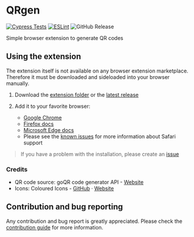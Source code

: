 # QRgen
[![Cypress Tests](https://github.com/Stepan02/qrgen/actions/workflows/cypress.yml/badge.svg)](https://github.com/Stepan02/qrgen/actions/workflows/cypress.yml)
[![ESLint](https://github.com/Stepan02/qrgen/actions/workflows/eslint.yml/badge.svg)](https://github.com/Stepan02/qrgen/actions/workflows/eslint.yml)
![GitHub Release](https://img.shields.io/github/v/release/stepan02/qrgen?include_prereleases&sort=semver&display_name=release&label=Release
)


Simple browser extension to generate QR codes

## Using the extension
The extension itself is not available on any browser extension marketplace. Therefore it must be downloaded and sideloaded into your browser manually.
1. Download the [extension folder](extension) or the [latest release](https://github.com/Stepan02/qrgen/releases)
2. Add it to your favorite browser:
   
   - [Google Chrome](https://developer.chrome.com/docs/extensions/get-started/tutorial/hello-world)
   - [Firefox docs](https://extensionworkshop.com/documentation/develop/temporary-installation-in-firefox/)
   - [Microsoft Edge docs](https://learn.microsoft.com/en-us/microsoft-edge/extensions-chromium/getting-started/extension-sideloading)
   - Please see the [known issues](https://github.com/Stepan02/qrgen/blob/main/CONTRIBUTING.md#-safari-browser) for more information about Safari support
  > If you have a problem with the installation, please create an [issue](https://github.com/Stepan02/qrgen/issues)

### Credits
- QR code source: goQR code generator API - [Website](https://goqr.me/api/)
- Icons: Coloured Icons - [GitHub](https://github.com/dheereshagrwal/coloured-icons/tree/master) &centerdot; [Website](https://coloured-icons.vercel.app/)
## Contribution and bug reporting
Any contribution and bug report is greatly appreciated.
Please check the [contribution guide](https://github.com/Stepan02/qrgen/blob/main/CONTRIBUTING.md) for more information.
